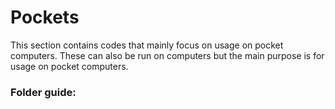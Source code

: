 # Pockets
This section contains codes that mainly focus on usage on pocket computers. These can also be run on computers but the main purpose is for usage on pocket computers.

### Folder guide:
